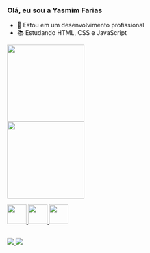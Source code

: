 ### Olá, eu sou a Yasmim Farias

- 🌱 Estou em um desenvolvimento profissional 
- 📚 Estudando HTML, CSS e JavaScript

<div>
  <a href="https://beacons.ai/yasmimfarias">
  <img height="180em" src="https://github-readme-stats.vercel.app/api?username=yasmimfarias&show_icons=true&theme=dracula&include_all_commits-true&count_private=true"/> <br>
   <img height="180em" src="https://github-readme-stats.vercel.app/api/top-langs/?username=yasmimfarias&layout=compact&langs_count=16&theme=dracula"/>
</div>

<img height="45em" src="https://cdn.jsdelivr.net/gh/devicons/devicon@latest/icons/html5/html5-original.svg"/> <img height="45em" src="https://cdn.jsdelivr.net/gh/devicons/devicon@latest/icons/css3/css3-original.svg"/> <img height="45em" src="https://cdn.jsdelivr.net/gh/devicons/devicon@latest/icons/javascript/javascript-original.svg"/> 
##          
 <a href="yasmimdos.farias@gmail.com" target="_blank"><img src="https://img.shields.io/badge/Gmail-D14836?style=for-the-badge&logo=gmail&logoColor=white" target="_blank"> <a href="www.linkedin.com/in/yasmim-farias-50b635228" target="_blank"><img src="https://img.shields.io/badge/LinkedIn-0077B5?style=for-the-badge&logo=linkedin&logoColor=white" target="_blank">                           


 





 
